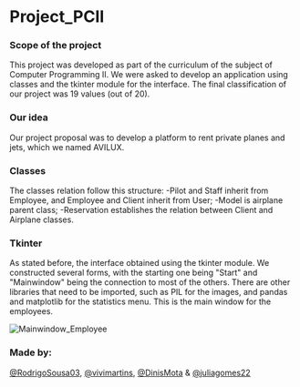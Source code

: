 # Project_PCII

### Scope of the project
This project was developed as part of the curriculum of the subject of Computer Programming II. We were asked to develop an application using classes and the tkinter module for the interface.
The final classification of our project was 19 values (out of 20).

### Our idea
Our project proposal was to develop a platform to rent private planes and jets, which we named AVILUX. 

### Classes
The classes relation follow this structure:
  -Pilot and Staff inherit from Employee, and Employee and Client inherit from User;
  -Model is airplane parent class;
  -Reservation establishes the relation between Client and Airplane classes.

### Tkinter
As stated before, the interface obtained using the tkinter module. We constructed several forms, with the starting one being "Start" and "Mainwindow" being the connection to most of the others.
There are other libraries that need to be imported, such as PIL for the images, and pandas and matplotlib for the statistics menu. This is the main window for the employees.

![Mainwindow_Employee](https://user-images.githubusercontent.com/70694168/125315753-555c1c00-e32f-11eb-8538-bd78e3c2a7f2.png)


### Made by:
[@RodrigoSousa03]( https://github.com/RodrigoSousa03), [@vivimartins](https://github.com/vivimartins), [@DinisMota](https://github.com/DinisMota) & [@juliagomes22](https://github.com/juliagomes22)
